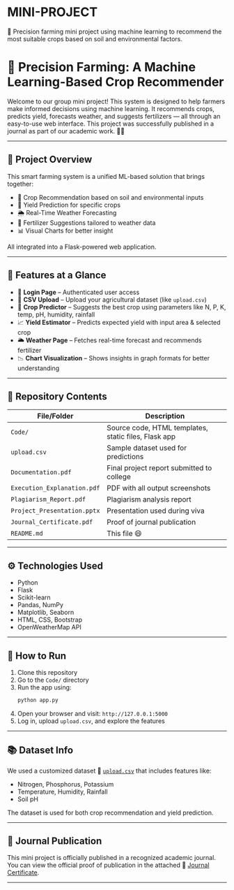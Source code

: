 # MINI-PROJECT
🤖 Precision farming mini project using machine learning to recommend the most suitable crops based on soil and environmental factors.

# 🌾 Precision Farming: A Machine Learning-Based Crop Recommender

Welcome to our group mini project! This system is designed to help farmers make informed decisions using machine learning. It recommends crops, predicts yield, forecasts weather, and suggests fertilizers — all through an easy-to-use web interface. This project was successfully published in a journal as part of our academic work. 📘✨

---

## 📌 Project Overview

This smart farming system is a unified ML-based solution that brings together:
- 🌱 Crop Recommendation based on soil and environmental inputs
- 🌾 Yield Prediction for specific crops
- 🌦️ Real-Time Weather Forecasting
- 💊 Fertilizer Suggestions tailored to weather data
- 📊 Visual Charts for better insight

All integrated into a Flask-powered web application.

---

## 🧠 Features at a Glance

- 🔐 **Login Page** – Authenticated user access
- 📁 **CSV Upload** – Upload your agricultural dataset (like `upload.csv`)
- 🌿 **Crop Predictor** – Suggests the best crop using parameters like N, P, K, temp, pH, humidity, rainfall
- 📈 **Yield Estimator** – Predicts expected yield with input area & selected crop
- 🌥️ **Weather Page** – Fetches real-time forecast and recommends fertilizer
- 📉 **Chart Visualization** – Shows insights in graph formats for better understanding

---

## 📂 Repository Contents

| File/Folder                        | Description |
|-----------------------------------|-------------|
| `Code/`                            | Source code, HTML templates, static files, Flask app |
| `upload.csv`                      | Sample dataset used for predictions |
| `Documentation.pdf`               | Final project report submitted to college |
| `Execution_Explanation.pdf`       | PDF with all output screenshots |
| `Plagiarism_Report.pdf`           | Plagiarism analysis report |
| `Project_Presentation.pptx`       | Presentation used during viva |
| `Journal_Certificate.pdf`         | Proof of journal publication |
| `README.md`                       | This file 😄 |

---

## ⚙️ Technologies Used

- Python
- Flask
- Scikit-learn
- Pandas, NumPy
- Matplotlib, Seaborn
- HTML, CSS, Bootstrap
- OpenWeatherMap API

---

## 🚀 How to Run

1. Clone this repository
2. Go to the `Code/` directory
3. Run the app using:
   ```bash
   python app.py
   ```
4. Open your browser and visit: `http://127.0.0.1:5000`
5. Log in, upload `upload.csv`, and explore the features

---

## 📚 Dataset Info

We used a customized dataset 📄 [`upload.csv`](./upload.csv) that includes features like:
- Nitrogen, Phosphorus, Potassium
- Temperature, Humidity, Rainfall
- Soil pH

The dataset is used for both crop recommendation and yield prediction.

---

## 🏅 Journal Publication

This mini project is officially published in a recognized academic journal. You can view the official proof of publication in the attached 📄 [Journal Certificate](./Journal_Certificate.pdf).

---








